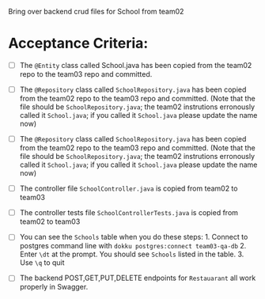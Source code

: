Bring over backend crud files for School from team02

# Acceptance Criteria:

- [ ] The `@Entity` class called School.java has been copied from the team02 repo to the team03 repo and committed.
- [ ] The `@Repository` class called `SchoolRepository.java` has been copied from the team02 repo to the team03 repo and committed.  (Note that the file should be `SchoolRepository.java`; the team02 instrutions erronously called it `School.java`; if you called it `School.java` please update the name now)
- [ ] The `@Repository` class called `SchoolRepository.java` has been copied from the team02 repo to the team03 repo and committed.  (Note that the file should be `SchoolRepository.java`; the team02 instrutions erronously called it `School.java`; if you called it `School.java` please update the name now)
- [ ] The controller file `SchoolController.java` is copied from team02 to team03
- [ ] The controller tests file `SchoolControllerTests.java` is copied from team02 to team03

- [ ] You can see the `Schools` table when you do these steps:
      1. Connect to postgres command line with 
         ```
         dokku postgres:connect team03-qa-db
         ```
      2. Enter `\dt` at the prompt. You should see
         `Schools` listed in the table.
      3. Use `\q` to quit

- [ ] The backend POST,GET,PUT,DELETE endpoints for `Restauarant` all work properly in Swagger.

